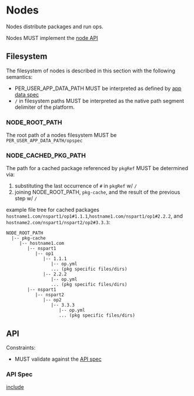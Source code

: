 # Nodes

Nodes distribute packages and run ops.

Nodes MUST implement the [node API](#api)

## Filesystem

The filesystem of nodes is described in this section with the following
semantics:

- PER_USER_APP_DATA_PATH MUST be interpreted as defined by
  [app data spec](https://github.com/appdataspec/spec)
- `/` in filesystem paths MUST be interpreted as the native path segment
  delimiter of the platform.

### NODE_ROOT_PATH

The root path of a nodes filesystem MUST be
`PER_USER_APP_DATA_PATH/opspec`

### NODE_CACHED_PKG_PATH

The path for a cached package referenced by `pkgRef` MUST be determined
via:

1. substituting the last occurrence of `#` in `pkgRef` w/ `/`
2. joining NODE_ROOT_PATH, `pkg-cache`, and the result of the previous
   step w/ `/`


example file tree for cached packages
`hostname1.com/nspart1/op1#1.1.1`,`hostname1.com/nspart1/op1#2.2.2`, and
`hostname2.com/nspart1/nspart2/op2#3.3.3`:

```
NODE_ROOT_PATH
  |-- pkg-cache
     |-- hostname1.com
        |-- nspart1
           |-- op1
              |-- 1.1.1
                 |-- op.yml
                 ... (pkg specific files/dirs)
              |-- 2.2.2
                 |-- op.yml
                 ... (pkg specific files/dirs)
        |-- nspart1
           |-- nspart2
              |-- op2
                 |-- 3.3.3
                    |-- op.yml
                    ... (pkg specific files/dirs)
```

## API

Constraints:

- MUST validate against the [API spec](#api-spec)

### API Spec

[include](node-api.spec.yml)
